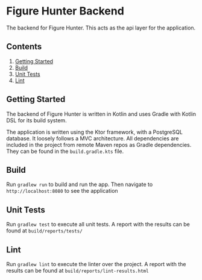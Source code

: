 # Figure Hunter Backend

The backend for Figure Hunter. This acts as the api layer for the application.

## Contents

1. [Getting Started](#getting-started)
2. [Build](#build)
3. [Unit Tests](#unit-tests)
4. [Lint](#lint)

## Getting Started

The backend of Figure Hunter is written in Kotlin and uses Gradle with Kotlin DSL for its build system.

The application is written using the Ktor framework, with a PostgreSQL database. It loosely follows a MVC architecture.
All dependencies are included in the project from remote Maven repos as Gradle dependencies. They can be found in the `build.gradle.kts` file.

## Build

Run `gradlew run` to build and run the app. Then navigate to `http://localhost:8080` to see the application

## Unit Tests

Run `gradlew test` to execute all unit tests. A report with the results can be found at `build/reports/tests/`

## Lint
Run `gradlew lint` to execute the linter over the project. A report with the results can be found at `build/reports/lint-results.html`
